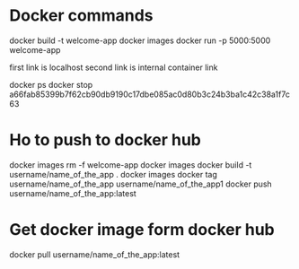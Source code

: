 # Docker commands

docker build -t welcome-app
docker images
docker run -p 5000:5000 welcome-app

first link is localhost
second link is internal container link

docker ps
docker stop a66fab85399b7f62cb90db9190c17dbe085ac0d80b3c24b3ba1c42c38a1f7c63

# Ho to push to docker hub

docker images rm -f welcome-app
docker images docker build -t username/name_of_the_app .
docker images
docker tag username/name_of_the_app username/name_of_the_app1
docker push username/name_of_the_app:latest

# Get docker image form docker hub
docker pull username/name_of_the_app:latest
